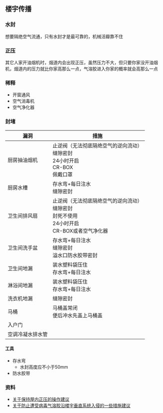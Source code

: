 ## 楼宇传播

### 水封

想要隔绝空气流通，只有水封才是最可靠的，机械活瓣靠不住

### 正压

其它人家开油烟机时，烟道内会出现正压，虽然压力不大，但只要你家没开油烟机，烟道内的压力就比你家高那么一点，气溶胶进入你家的概率就会高那么一点

### 稀释

- 开窗通风
- 空气消毒机
- 空气净化器

### 封堵

| 漏洞 | 措施 |
| --- | --- |
| 厨房抽油烟机 | 止逆阀（无法彻底隔绝空气的逆向流动）<br>缝隙密封<br>24小时开启<br>CR-BOX<br>佩戴口罩 |
| 厨房水槽 | 存水弯+每日注水<br>缝隙密封 |
| 卫生间排风扇 | 止逆阀（无法彻底隔绝空气的逆向流动）<br>缝隙密封<br>封死不使用<br>24小时开启<br>CR-BOX或者空气净化器 |
| 卫生间洗手盆 | 存水弯+每日注水<br>缝隙密封<br>溢水口防水胶带密封 |
| 卫生间地漏 | 装水塑料袋压住<br>存水弯+每日注水 |
| 淋浴间地漏 | 装水塑料袋压住<br>存水弯+每日注水 |
| 洗衣机地漏 | 缝隙密封 |
| 马桶 | 马桶盖常闭<br>便后冲水先盖上马桶盖 |
| 入户门 | |
| 空调冷凝水排水管 | |

#### 工具

- 存水弯
  - 水封高度应不小于50mm
- 防水胶带

### 资料

- [关于保持屋内正压的操作建议](https://mp.weixin.qq.com/s?__biz=MzU0MTA3ODA4NQ==&mid=2247493220&idx=1&sn=93c1ca17e8ecdf8a249e6d827e5a866e&chksm=fb2dc14ecc5a4858b3e4d267605f872958424dc3bb5a0a669fb94eafd34b88c677d10e72c638&token=1082000006&lang=zh_CN&scene=21#wechat_redirect)
- [关于防止遭受病毒气溶胶沿楼宇垂直系统入侵的一些措施建议](https://mp.weixin.qq.com/s?__biz=MzU0MTA3ODA4NQ==&mid=2247493025&idx=1&sn=aed4d13cabd35aa8b031f68cccbe17e9&chksm=fb2dc28bcc5a4b9d39a20c6e13adfa983919779d9912f9388b371d63ca720e0b91574e01c8cd&token=1082000006&lang=zh_CN&scene=21#wechat_redirect)
